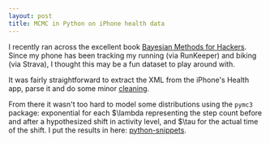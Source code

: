 ```yaml
---
layout: post
title: MCMC in Python on iPhone health data
---
```


I recently ran across the excellent book [Bayesian Methods for Hackers](https://www.amazon.com/Bayesian-Methods-Hackers-Probabilistic-Addison-Wesley/dp/0133902838/). Since my phone has been tracking my running (via RunKeeper)
and biking (via Strava), I thought this may be a fun dataset to play around with.

It was fairly straightforward to extract the XML from the iPhone's Health app, parse it and do some minor [cleaning](https://github.com/ptvan/R-snippets/blob/master/parse_apple_health_export.R).

From there it wasn't too hard to model some distributions using the `pymc3` package: exponential for each $\lambda representing the step count before and after a hypothesized shift in activity level, and $\tau for the actual time of the shift. I put the results in here: [python-snippets](https://github.com/ptvan/python-snippets/blob/master/mcmc.py). 